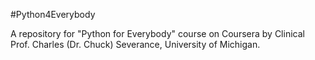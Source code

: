 #Python4Everybody

A repository for "Python for Everybody" course on Coursera by Clinical Prof. Charles (Dr. Chuck) Severance, University of Michigan.
